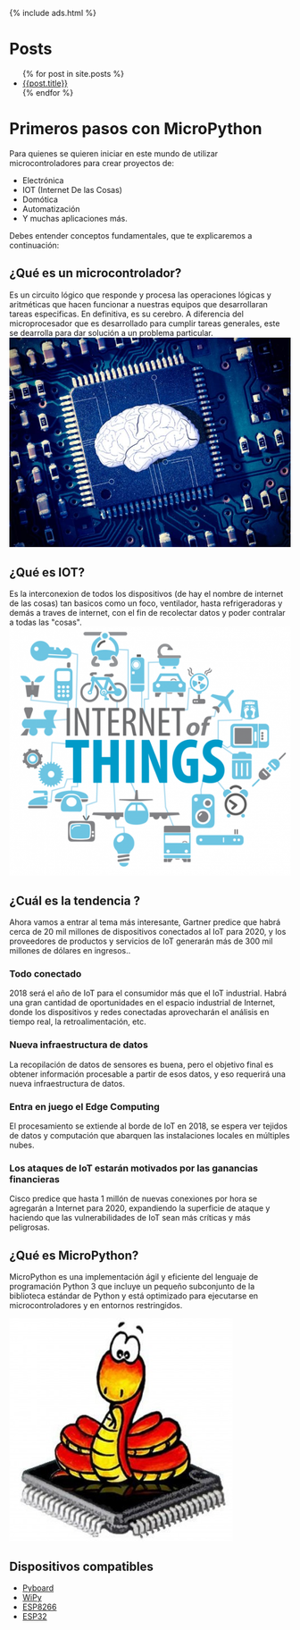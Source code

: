 {% include ads.html %}

# Posts

<ul>
  {% for post in site.posts %}
    <li>
      <a href="/micropython{{post.url }}">{{post.title}}</a>
    </li>
  {% endfor %}
</ul>

# Primeros pasos con MicroPython

Para quienes se quieren iniciar en este mundo de utilizar microcontroladores para crear proyectos de:
- Electrónica
- IOT (Internet De las Cosas)
- Domótica
- Automatización
- Y muchas aplicaciones más.

Debes entender conceptos fundamentales, que te explicaremos a continuación:
## ¿Qué es un microcontrolador?
Es un circuito lógico que responde y procesa las operaciones lógicas y aritméticas que hacen funcionar a nuestras equipos que desarrollaran tareas especificas. En definitiva, es su cerebro.
A diferencia del microprocesador que es desarrollado para cumplir tareas generales, este se dearrolla para dar solución a un problema particular.
![microcontrolador][micro] 
## ¿Qué es IOT?
Es la interconexion de todos los dispositivos (de hay el nombre de internet de las cosas) tan basicos como un foco, ventilador, hasta refrigeradoras y demás a traves de internet, con el fin de recolectar datos y poder contralar a todas las "cosas".
![IOT][iot] 
## ¿Cuál es la tendencia ?
Ahora vamos a entrar al tema más interesante, Gartner predice que habrá cerca de 20 mil millones de dispositivos conectados al IoT para 2020, y los proveedores de productos y servicios de IoT generarán más de 300 mil millones de dólares en ingresos..

### Todo conectado
2018 será el año de IoT para el consumidor más que el IoT industrial. Habrá una gran cantidad de oportunidades en el espacio industrial de Internet, donde los dispositivos y redes conectadas aprovecharán el análisis en tiempo real, la retroalimentación, etc.

### Nueva infraestructura de datos
La recopilación de datos de sensores es buena, pero el objetivo final es obtener información procesable a partir de esos datos, y eso requerirá una nueva infraestructura de datos.

### Entra en juego el Edge Computing

El procesamiento se extiende al borde de IoT en 2018, se espera ver tejidos de datos y computación que abarquen las instalaciones locales en múltiples nubes. 

### Los ataques de IoT estarán motivados por las ganancias financieras

Cisco predice que hasta 1 millón de nuevas conexiones por hora se agregarán a Internet para 2020, expandiendo la superficie de ataque y haciendo que las vulnerabilidades de IoT sean más críticas y más peligrosas.

## ¿Qué es MicroPython?
MicroPython es una implementación ágil y eficiente del lenguaje de programación Python 3 que incluye un pequeño subconjunto de la biblioteca estándar de Python y está optimizado para ejecutarse en microcontroladores y en entornos restringidos.

![MicroPython][MicroPython]
## Dispositivos compatibles
- [Pyboard]
- [WiPy]
- [ESP8266]
- [ESP32]


[pyboard]: <https://store.micropython.org/>
[WiPy]: <https://www.adafruit.com/product/3338>
[ESP8266]: <https://es.aliexpress.com/store/product/NodeMCU-V3-Lua-WIFI-module-integration-of-ESP8266-extra-memory-32M-flash-USB-serial-CP2102/1950989_32779738528.html?spm=a219c.12010615.0.0.50b246fd8VsCwn>
[ESP32]: <https://es.aliexpress.com/store/product/Lolin-ESP32-OLED-wemos-for-Arduino-ESP32-OLED-WiFi-Modules-Bluetooth-Dual-ESP-32-ESP-32S/1983387_32807531243.html?spm=a219c.search0104.3.3.403e6f61OdnCLU&ws_ab_test=searchweb0_0,searchweb201602_1_10152_10151_10065_10344_10068_10342_10343_10340_10341_10084_10083_10618_10307_5711211_10313_10059_10534_100031_10103_10627_10626_10624_10623_10622_5722411_10621_10620_5711311-5722411_10620,searchweb201603_25,ppcSwitch_5&algo_expid=596a44ad-9bbc-41cb-8286-8cf1c8ba23be-0&algo_pvid=596a44ad-9bbc-41cb-8286-8cf1c8ba23be&priceBeautifyAB=0>

[iot]: img/iot.png "Internet De las Cosas"
[micro]: img/microprocesador.jpg "Microcontrolador"
[MicroPython]: img/microPython.jpg "MicroPython"
